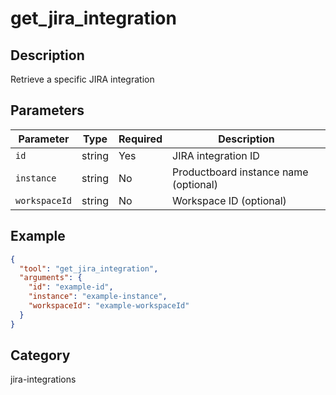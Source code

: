 # get_jira_integration

## Description
Retrieve a specific JIRA integration

## Parameters

| Parameter | Type | Required | Description |
|-----------|------|----------|-------------|
| `id` | string | Yes | JIRA integration ID |
| `instance` | string | No | Productboard instance name (optional) |
| `workspaceId` | string | No | Workspace ID (optional) |

## Example

```json
{
  "tool": "get_jira_integration",
  "arguments": {
    "id": "example-id",
    "instance": "example-instance",
    "workspaceId": "example-workspaceId"
  }
}
```

## Category
jira-integrations

